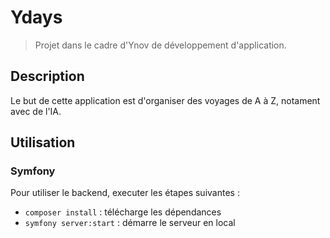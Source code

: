 # Ydays

> Projet dans le cadre d'Ynov de développement d'application.

## Description

Le but de cette application est d'organiser des voyages de A à Z, notament avec de l'IA.

## Utilisation

### Symfony

Pour utiliser le backend, executer les étapes suivantes :

-   `composer install` : télécharge les dépendances
-   `symfony server:start` : démarre le serveur en local
